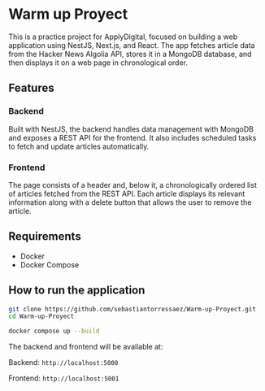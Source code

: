 # Warm up Proyect

This is a practice project for ApplyDigital, focused on building a web application using NestJS, Next.js, and React. The app fetches article data from the Hacker News Algolia API, stores it in a MongoDB database, and then displays it on a web page in chronological order.

## Features

### Backend

Built with NestJS, the backend handles data management with MongoDB and exposes a REST API for the frontend. It also includes scheduled tasks to fetch and update articles automatically.

### Frontend

The page consists of a header and, below it, a chronologically ordered list of articles fetched from the REST API. Each article displays its relevant information along with a delete button that allows the user to remove the article.

## Requirements

- Docker
- Docker Compose

## How to run the application

```bash
git clone https://github.com/sebastiantorressaez/Warm-up-Proyect.git
cd Warm-up-Proyect
```

```bash
docker compose up --build
```

The backend and frontend will be available at:

Backend: `http://localhost:5000`

Frontend: `http://localhost:5001`
